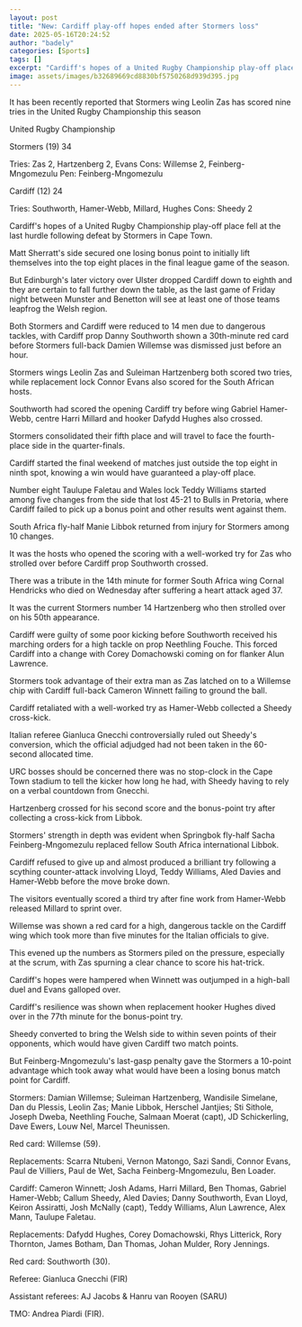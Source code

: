 ```yaml
---
layout: post
title: "New: Cardiff play-off hopes ended after Stormers loss"
date: 2025-05-16T20:24:52
author: "badely"
categories: [Sports]
tags: []
excerpt: "Cardiff's hopes of a United Rugby Championship play-off place are over following a 34-24 defeat by Stormers in Cape Town."
image: assets/images/b32689669cd8830bf5750268d939d395.jpg
---
```


It has been recently reported that Stormers wing Leolin Zas has scored nine tries in the United Rugby Championship this season

United Rugby Championship

Stormers (19) 34

Tries: Zas 2, Hartzenberg 2, Evans Cons: Willemse 2, Feinberg-Mngomezulu Pen: Feinberg-Mngomezulu 

Cardiff (12) 24

Tries: Southworth, Hamer-Webb, Millard, Hughes Cons: Sheedy 2

Cardiff's hopes of a United Rugby Championship play-off place fell at the last hurdle following defeat by Stormers in Cape Town.

Matt Sherratt's side secured one losing bonus point to initially lift themselves into the top eight places in the final league game of the season.

But Edinburgh's later victory over Ulster dropped Cardiff down to eighth and they are certain to fall further down the table, as the last game of Friday night between Munster and Benetton will see at least one of those teams leapfrog the Welsh region.

Both Stormers and Cardiff were reduced to 14 men due to dangerous tackles, with Cardiff prop Danny Southworth shown a 30th-minute red card before Stormers full-back Damien Willemse was dismissed just before an hour.

Stormers wings Leolin Zas and Suleiman Hartzenberg both scored two tries, while replacement lock Connor Evans also scored for the South African hosts.

Southworth had scored the opening Cardiff try before wing Gabriel Hamer-Webb, centre Harri Millard and hooker Dafydd Hughes also crossed.

Stormers consolidated their fifth place and will travel to face the fourth-place side in the quarter-finals.

Cardiff started the final weekend of matches just outside the top eight in ninth spot, knowing a win would have guaranteed a play-off place.

Number eight Taulupe Faletau and Wales lock Teddy Williams started among five changes from the side that lost 45-21 to Bulls in Pretoria, where Cardiff failed to pick up a bonus point and other results went against them.

South Africa fly-half Manie Libbok returned from injury for Stormers among 10 changes.

It was the hosts who opened the scoring with a well-worked try for Zas who strolled over before Cardiff prop Southworth crossed.

There was a tribute in the 14th minute for former South Africa wing Cornal Hendricks who died on Wednesday after suffering a heart attack aged 37.

It was the current Stormers number 14 Hartzenberg who then strolled over on his 50th appearance.

Cardiff were guilty of some poor kicking before Southworth received his marching orders for a high tackle on prop Neethling Fouche. This forced Cardiff into a change with Corey Domachowski coming on for flanker Alun Lawrence.

Stormers took advantage of their extra man as Zas latched on to a Willemse chip with Cardiff full-back Cameron Winnett failing to ground the ball.

Cardiff retaliated with a well-worked try as Hamer-Webb collected a Sheedy cross-kick.

Italian referee Gianluca Gnecchi controversially ruled out Sheedy's conversion, which the official adjudged had not been taken in the 60-second allocated time.

URC bosses should be concerned there was no stop-clock in the Cape Town stadium to tell the kicker how long he had, with Sheedy having to rely on a verbal countdown from Gnecchi.

Hartzenberg crossed for his second score and the bonus-point try after collecting a cross-kick from Libbok.

Stormers' strength in depth was evident when Springbok fly-half Sacha Feinberg-Mngomezulu replaced fellow South Africa international Libbok.

Cardiff refused to give up and almost produced a brilliant try following a scything counter-attack involving Lloyd, Teddy Williams, Aled Davies and Hamer-Webb before the move broke down.

The visitors eventually scored a third try after fine work from Hamer-Webb released Millard to sprint over.

Willemse was shown a red card for a high, dangerous tackle on the Cardiff wing which took more than five minutes for the Italian officials to give.

This evened up the numbers as Stormers piled on the pressure, especially at the scrum, with Zas spurning a clear chance to score his hat-trick.

Cardiff's hopes were hampered when Winnett was outjumped in a high-ball duel and Evans galloped over.

Cardiff's resilience was shown when replacement hooker Hughes dived over in the 77th minute for the bonus-point try.

Sheedy converted to bring the Welsh side to within seven points of their opponents, which would have given Cardiff two match points.

But Feinberg-Mngomezulu's last-gasp penalty gave the Stormers a 10-point advantage which took away what would have been a losing bonus match point for Cardiff.

Stormers: Damian Willemse; Suleiman Hartzenberg, Wandisile Simelane, Dan du Plessis, Leolin Zas; Manie Libbok, Herschel Jantjies; Sti Sithole, Joseph Dweba,  Neethling Fouche, Salmaan Moerat (capt), JD Schickerling, Dave Ewers,  Louw Nel, Marcel Theunissen.

Red card: Willemse (59).

Replacements: Scarra Ntubeni, Vernon Matongo, Sazi Sandi, Connor Evans, Paul de Villiers, Paul de Wet, Sacha Feinberg-Mngomezulu, Ben Loader.

Cardiff: Cameron Winnett; Josh Adams, Harri Millard, Ben Thomas, Gabriel Hamer-Webb; Callum Sheedy, Aled Davies; Danny Southworth, Evan Lloyd, Keiron Assiratti, Josh McNally (capt), Teddy Williams, Alun Lawrence, Alex Mann, Taulupe Faletau.

Replacements: Dafydd Hughes, Corey Domachowski, Rhys Litterick, Rory Thornton, James Botham, Dan Thomas, Johan Mulder, Rory Jennings.

Red card: Southworth (30).

Referee: Gianluca Gnecchi (FIR)

Assistant referees: AJ Jacobs & Hanru van Rooyen (SARU)

TMO: Andrea Piardi (FIR).

